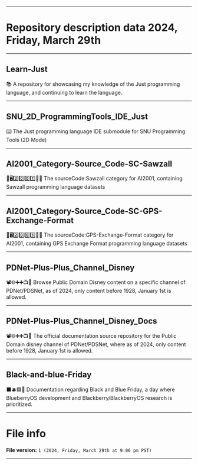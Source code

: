 
***

# Repository description data 2024, Friday, March 29th

---

## Learn-Just

📚️ A repository for showcasing my knowledge of the Just programming language, and continuing to learn the language.

---

## SNU_2D_ProgrammingTools_IDE_Just

⌨️ The Just programming language IDE submodule for SNU Programming Tools (2D Mode) 

---

## AI2001_Category-Source_Code-SC-Sawzall

 🧠️🖥️2️⃣️0️⃣️0️⃣️1️⃣️💾️📜️ The sourceCode:Sawzall category for AI2001, containing Sawzall programming language datasets 

---

## AI2001_Category-Source_Code-SC-GPS-Exchange-Format

 🧠️🖥️2️⃣️0️⃣️0️⃣️1️⃣️💾️📜️ The sourceCode:GPS-Exchange-Format category for AI2001, containing GPS Exchange Format programming language datasets 

---

## PDNet-Plus-Plus_Channel_Disney

📽️🌐️➕️➕️📺️💾️ Browse Public Domain Disney content on a specific channel of PDNet/PDSNet, as of 2024, only content before 1928, January 1st is allowed.

---

## PDNet-Plus-Plus_Channel_Disney_Docs

📽️🌐️➕️➕️📺️💾️ The official documentation source repository for the Public Domain disney channel of PDNet/PDSNet, where as of 2024, only content before 1928, January 1st is allowed.

---

## Black-and-blue-Friday

⬛️🫐️🟦️📖️ Documentation regarding Black and Blue Friday, a day where BlueberryOS development and Blackberry/BlackberryOS research is prioritized.

***

# File info

**File version:** `1 (2024, Friday, March 29th at 9:06 pm PST)`

***

